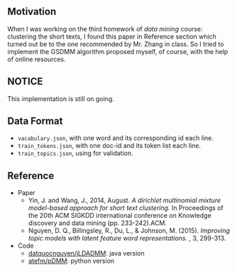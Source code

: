 ## Motivation
When I was working on the third homework of _data mining_ course: clustering the short texts, I found this paper in Reference section which turned out be to the one recommended by Mr. Zhang in class. So I tried to implement the GSDMM algorithm proposed myself, of course, with the help of online resources.

## NOTICE
This implementation is still on going.

## Data Format
- `vacabulary.json`, with one word and its corresponding id each line.
- `train_tokens.json`, with one doc-id and its token list each line.
- `train_topics.json`, using for validation.

## Reference
- Paper
    - Yin, J. and Wang, J., 2014, August. _A dirichlet multinomial mixture model-based approach for short text clustering._ In Proceedings of the 20th ACM SIGKDD international conference on Knowledge discovery and data mining (pp. 233-242).ACM.
    - Nguyen, D. Q., Billingsley, R., Du, L., & Johnson, M. (2015). _Improving topic models with latent feature word representations._ , 3, 299-313.
- Code
    - [datquocnguyen/jLDADMM](https://github.com/datquocnguyen/jLDADMM): java version
    - [atefm/pDMM](https://github.com/atefm/pDMM): python version
